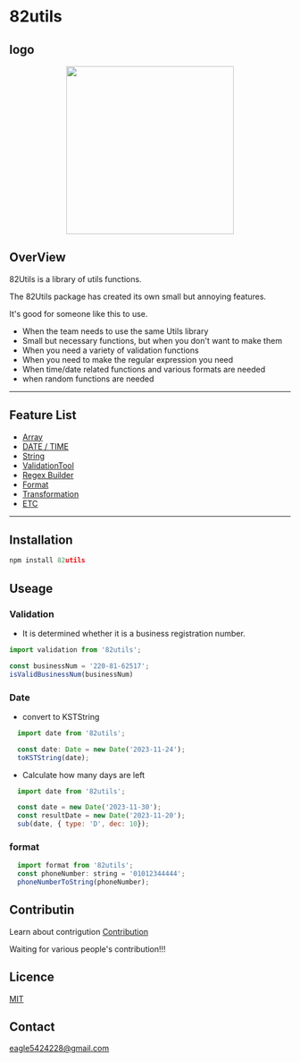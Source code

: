 # 82utils
## logo

<div align="center">
  <img src="https://velog.velcdn.com/images/eagle5424/post/da1c3c0f-95be-461e-9a0a-8bc5f600beaf/image.png" width="300" >
</div>

## OverView

82Utils is a library of utils functions.

The 82Utils package has created its own small but annoying features.

It's good for someone like this to use.

- When the team needs to use the same Utils library
- Small but necessary functions, but when you don't want to make them
- When you need a variety of validation functions
- When you need to make the regular expression you need
- When time/date related functions and various formats are needed
- when random functions are needed

---

## Feature List
- [Array](src/array/array.md)
- [DATE / TIME](src/date/dateTime.md)
- [String](src/string//string.md)
- [ValidationTool](src/validation/validation.md)
- [Regex Builder](src/regex/regexBuilder.md)
- [Format](src/format/format.md)
- [Transformation](src/transformation/unitTramsformation.md)
- [ETC](src/etc/etc.md)
---

## Installation
```js
npm install 82utils
```

## Useage

### Validation
- It is determined whether it is a business registration number.
```js
import validation from '82utils';

const businessNum = '220-81-62517';
isValidBusinessNum(businessNum)
```

### Date
- convert to KSTString
```js
  import date from '82utils';

  const date: Date = new Date('2023-11-24');
  toKSTString(date);
```

- Calculate how many days are left
```js
  import date from '82utils';

  const date = new Date('2023-11-30');
  const resultDate = new Date('2023-11-20');
  sub(date, { type: 'D', dec: 10});
```

### format
```js
  import format from '82utils';
  const phoneNumber: string = '01012344444';
  phoneNumberToString(phoneNumber);
```

## Contributin
Learn about contrigution [Contribution](./CONTRIBUTING.md)

Waiting for various people's contribution!!!

## Licence
[MIT](./LICENSE)

## Contact
eagle5424228@gmail.com
